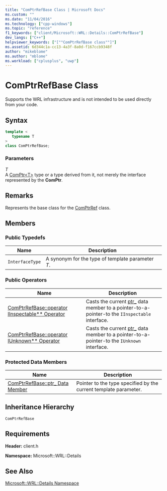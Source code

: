 ```yaml
---
title: "ComPtrRefBase Class | Microsoft Docs"
ms.custom: ""
ms.date: "11/04/2016"
ms.technology: ["cpp-windows"]
ms.topic: "reference"
f1_keywords: ["client/Microsoft::WRL::Details::ComPtrRefBase"]
dev_langs: ["C++"]
helpviewer_keywords: ["[""ComPtrRefBase class""]"]
ms.assetid: 6d344c1a-cc13-4a3f-8a0d-f167ccb9348f
author: "mikeblome"
ms.author: "mblome"
ms.workload: ["cplusplus", "uwp"]
---
```

# ComPtrRefBase Class

Supports the WRL infrastructure and is not intended to be used directly from your code.

## Syntax

```cpp
template <
   typename T
>
class ComPtrRefBase;
```

### Parameters

*T*  
A [ComPtr\<T>](../windows/comptr-class.md) type or a type derived from it, not merely the interface represented by the **ComPtr**.

## Remarks

Represents the base class for the [ComPtrRef](../windows/comptrref-class.md) class.

## Members

### Public Typedefs

|Name|Description|
|----------|-----------------|
|`InterfaceType`|A synonym for the type of template parameter *T*.|

### Public Operators

|Name|Description|
|----------|-----------------|
|[ComPtrRefBase::operator IInspectable** Operator](../windows/comptrrefbase-operator-iinspectable-star-star-operator.md)|Casts the current [ptr_](../windows/comptrrefbase-ptr-data-member.md) data member to a pointer-to-a-pointer-to the `IInspectable` interface.|
|[ComPtrRefBase::operator IUnknown** Operator](../windows/comptrrefbase-operator-iunknown-star-star-operator.md)|Casts the current [ptr_](../windows/comptrrefbase-ptr-data-member.md) data member to a pointer-to-a-pointer-to the `IUnknown` interface.|

### Protected Data Members

|Name|Description|
|----------|-----------------|
|[ComPtrRefBase::ptr_ Data Member](../windows/comptrrefbase-ptr-data-member.md)|Pointer to the type specified by the current template parameter.|

## Inheritance Hierarchy

`ComPtrRefBase`

## Requirements

**Header:** client.h

**Namespace:** Microsoft::WRL::Details

## See Also

[Microsoft::WRL::Details Namespace](../windows/microsoft-wrl-details-namespace.md)